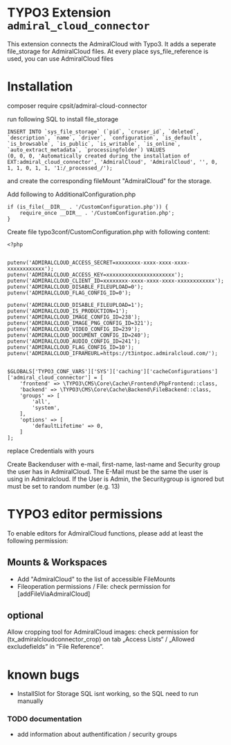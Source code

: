 # TYPO3 Extension `admiral_cloud_connector`

This extension connects the AdmiralCloud with Typo3. It adds a seperate file_storage for AdmiralCloud files. At every place sys_file_reference is used, you can use AdmiralCloud files

# Installation

composer require cpsit/admiral-cloud-connector

run following SQL to install file_storage
```
INSERT INTO `sys_file_storage` (`pid`, `cruser_id`, `deleted`, `description`, `name`, `driver`, `configuration`, `is_default`, `is_browsable`, `is_public`, `is_writable`, `is_online`, `auto_extract_metadata`, `processingfolder`) VALUES
(0, 0, 0, 'Automatically created during the installation of EXT:admiral_cloud_connector', 'AdmiralCloud', 'AdmiralCloud', '', 0, 1, 1, 0, 1, 1, '1:/_processed_/');
```

and create the corresponding fileMount "AdmiralCloud" for the storage.

Add following to AdditionalConfiguration.php
```
if (is_file(__DIR__ . '/CustomConfiguration.php')) {
    require_once __DIR__ . '/CustomConfiguration.php';
}
```

Create file typo3conf/CustomConfiguration.php with following content:
```
<?php


putenv('ADMIRALCLOUD_ACCESS_SECRET=xxxxxxxx-xxxx-xxxx-xxxx-xxxxxxxxxxxx');
putenv('ADMIRALCLOUD_ACCESS_KEY=xxxxxxxxxxxxxxxxxxxxxx');
putenv('ADMIRALCLOUD_CLIENT_ID=xxxxxxxx-xxxx-xxxx-xxxx-xxxxxxxxxxxx');
putenv('ADMIRALCLOUD_DISABLE_FILEUPLOAD=0');
putenv('ADMIRALCLOUD_FLAG_CONFIG_ID=0');

putenv('ADMIRALCLOUD_DISABLE_FILEUPLOAD=1');
putenv('ADMIRALCLOUD_IS_PRODUCTION=1');
putenv('ADMIRALCLOUD_IMAGE_CONFIG_ID=238');
putenv('ADMIRALCLOUD_IMAGE_PNG_CONFIG_ID=321');
putenv('ADMIRALCLOUD_VIDEO_CONFIG_ID=239');
putenv('ADMIRALCLOUD_DOCUMENT_CONFIG_ID=240');
putenv('ADMIRALCLOUD_AUDIO_CONFIG_ID=241');
putenv('ADMIRALCLOUD_FLAG_CONFIG_ID=10');
putenv('ADMIRALCLOUD_IFRAMEURL=https://t3intpoc.admiralcloud.com/');


$GLOBALS['TYPO3_CONF_VARS']['SYS']['caching']['cacheConfigurations']['admiral_cloud_connector'] = [
    'frontend' => \TYPO3\CMS\Core\Cache\Frontend\PhpFrontend::class,
    'backend' => \TYPO3\CMS\Core\Cache\Backend\FileBackend::class,
    'groups' => [
        'all',
        'system',
    ],
    'options' => [
        'defaultLifetime' => 0,
    ]
];
```
replace Credentials with yours

Create Backenduser with e-mail, first-name, last-name and Security group the user has in AdmiralCloud.
The E-Mail must be the same the user is using in Admiralcloud. If the User is Admin, the Securitygroup is ignored but must be set to random number (e.g. 13)

# TYPO3 editor permissions

To enable editors for AdmiralCloud functions, please add at least the following permission:

## Mounts & Workspaces

* Add "AdmiralCloud" to the list of accessible FileMounts
* Fileoperation permissions / File: check permission for [addFileViaAdmiralCloud] 

## optional

Allow cropping tool for AdmiralCloud images: 
check permission for (tx_admiralcloudconnector_crop) on tab „Access Lists“ / „Allowed excludefields” in “File Reference”.


# known bugs
* InstallSlot for Storage SQL isnt working, so the SQL need to run manually

### TODO documentation
* add information about authentification / security groups